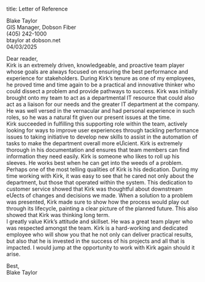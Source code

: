 title: Letter of Reference

Blake Taylor  
GIS Manager, Dobson Fiber  
(405) 242-1000  
btaylor at dobson.net  
04/03/2025  

Dear reader,  
 Kirk is an extremely driven, knowledgeable, and proactive team player whose goals
are always focused on ensuring the best performance and experience for stakeholders.
During Kirk’s tenure as one of my employees, he proved time and time again to be a
practical and innovative thinker who could dissect a problem and provide pathways to
success. Kirk was initially brought onto my team to act as a departmental IT resource that
could also act as a liaison for our needs and the greater IT department at the company. He
was well versed in the vernacular and had personal experience in such roles, so he was a
natural fit given our present issues at the time.  
 Kirk succeeded in fulfilling this supporting role within the team, actively looking for
ways to improve user experiences through tackling performance issues to taking initiative
to develop new skills to assist in the automation of tasks to make the department overall
more eƯicient. Kirk is extremely thorough in his documentation and ensures that team
members can find information they need easily. Kirk is someone who likes to roll up his
sleeves. He works best when he can get into the weeds of a problem.  
Perhaps one of the most telling qualities of Kirk is his dedication. During my time
working with Kirk, it was easy to see that he cared not only about the department, but those
that operated within the system. This dedication to customer service showed that Kirk was
thoughtful about downstream eƯects of changes and decisions we made. When a solution
to a problem was presented, Kirk made sure to show how the process would play out
through its lifecycle, painting a clear picture of the planned future. This also showed that
Kirk was thinking long term.  
I greatly value Kirk’s attitude and skillset. He was a great team player who was
respected amongst the team. Kirk is a hard-working and dedicated employee who will
show you that he not only can deliver practical results, but also that he is invested in the
success of his projects and all that is impacted. I would jump at the opportunity to work
with Kirk again should it arise.  

 Best,  
 Blake Taylor 